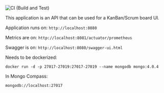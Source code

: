 ![CI (Build and Test)](https://github.com/flamestro/AgileIsTheNewOrange/workflows/CI%20(Build%20and%20Test)/badge.svg)

This application is an API that can be used for a KanBan/Scrum board UI.

Application runs on: `http://localhost:8080`

Metrics are on: `http://localhost:8081/actuator/prometheus`

Swagger is on: `http://localhost:8080/swagger-ui.html`


Needs to be dockerized: 

`docker run -d -p 27017-27019:27017-27019 --name mongodb mongo:4.0.4`

In Mongo Compass:

`mongodb://localhost:27017`